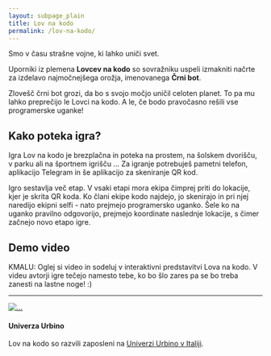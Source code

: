 ```yaml
---
layout: subpage_plain
title: Lov na kodo
permalink: /lov-na-kodo/
---
```


Smo v času strašne vojne, ki lahko uniči svet.

Uporniki iz plemena **Lovcev na kodo** so sovražniku uspeli izmakniti načrte za izdelavo najmočnejšega orožja, imenovanega **Črni bot**. 

Zlovešč črni bot grozi, da bo s svojo močjo uničil celoten planet. To pa mu lahko preprečijo le Lovci na kodo. A le, če bodo pravočasno rešili vse programerske uganke!


## Kako poteka igra?
Igra Lov na kodo je brezplačna in poteka na prostem, na šolskem dvorišču, v parku ali na športnem igrišču … Za igranje potrebuješ pametni telefon, aplikacijo Telegram in še aplikacijo za skeniranje QR kod.

Igro sestavlja več etap. V vsaki etapi mora ekipa čimprej priti do lokacije, kjer je skrita QR koda. Ko člani ekipe kodo najdejo, jo skenirajo in pri njej naredijo ekipni selfi - nato prejmejo programersko uganko. Šele ko na uganko pravilno odgovorijo, prejmejo koordinate naslednje lokacije, s čimer začnejo novo etapo igre.


## Demo video
KMALU: Oglej si video in sodeluj v interaktivni predstavitvi Lova na kodo. V videu avtorji igre tečejo namesto tebe, ko bo šlo zares pa se bo treba zanesti na lastne noge! :)


<hr>

<div class="media">
  <div class="media-left">
    <a href="#">
      <img class="media-object logo-small" src="{{ site.baseurl }}/assets/img/partners/urbino_400x400.png" alt="...">
    </a>
  </div>
  <div class="media-body">
    <h4 class="media-heading">Univerza Urbino</h4>
    Lov na kodo so razvili zaposleni na <a href="http://informatica.uniurb.it/en/home-en/" target="_blank">Univerzi Urbino v Italiji</a>.
  </div>
</div>